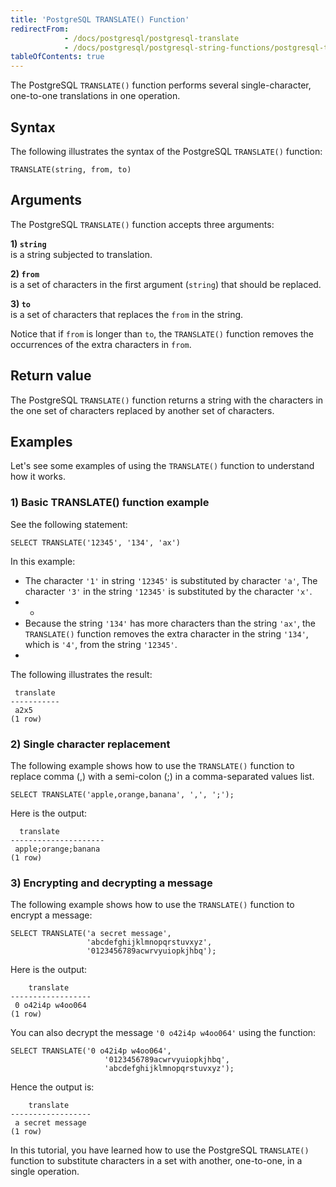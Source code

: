 ```yaml
---
title: 'PostgreSQL TRANSLATE() Function'
redirectFrom:
            - /docs/postgresql/postgresql-translate 
            - /docs/postgresql/postgresql-string-functions/postgresql-translate/
tableOfContents: true
---
```


The PostgreSQL `TRANSLATE()` function performs several single-character, one-to-one translations in one operation.



## Syntax



The following illustrates the syntax of the PostgreSQL `TRANSLATE()` function:



```
TRANSLATE(string, from, to)
```



## Arguments



The PostgreSQL `TRANSLATE()` function accepts three arguments:



**1) `string`**  
is a string subjected to translation.



**2) `from`**  
is a set of characters in the first argument (`string`) that should be replaced.



**3) `to`**  
is a set of characters that replaces the `from` in the string.



Notice that if `from` is longer than `to`, the `TRANSLATE()` function removes the occurrences of the extra characters in `from`.



## Return value



The PostgreSQL `TRANSLATE()` function returns a string with the characters in the one set of characters replaced by another set of characters.



## Examples



Let's see some examples of using the `TRANSLATE()` function to understand how it works.



### 1) Basic TRANSLATE() function example



See the following statement:



```
SELECT TRANSLATE('12345', '134', 'ax')
```



In this example:



- The character `'1'` in string `'12345'` is substituted by character `'a'`, The character `'3'` in the string `'12345'` is substituted by the character `'x'`.
- -
- Because the string `'134'` has more characters than the string `'ax'`, the `TRANSLATE()` function removes the extra character in the string `'134'`, which is `'4'`, from the string `'12345'`.
- 


The following illustrates the result:



```
 translate
-----------
 a2x5
(1 row)
```



### 2) Single character replacement



The following example shows how to use the `TRANSLATE()` function to replace comma (,) with a semi-colon (;) in a comma-separated values list.



```
SELECT TRANSLATE('apple,orange,banana', ',', ';');
```



Here is the output:



```
  translate
---------------------
 apple;orange;banana
(1 row)
```



### 3) Encrypting and decrypting a message



The following example shows how to use the `TRANSLATE()` function to encrypt a message:



```
SELECT TRANSLATE('a secret message',
                 'abcdefghijklmnopqrstuvxyz',
                 '0123456789acwrvyuiopkjhbq');
```



Here is the output:



```
    translate
------------------
 0 o42i4p w4oo064
(1 row)
```



You can also decrypt the message `'0 o42i4p w4oo064'` using the function:



```
SELECT TRANSLATE('0 o42i4p w4oo064',
                     '0123456789acwrvyuiopkjhbq',
                     'abcdefghijklmnopqrstuvxyz');
```



Hence the output is:



```
    translate
------------------
 a secret message
(1 row)
```



In this tutorial, you have learned how to use the PostgreSQL `TRANSLATE()` function to substitute characters in a set with another, one-to-one, in a single operation.

